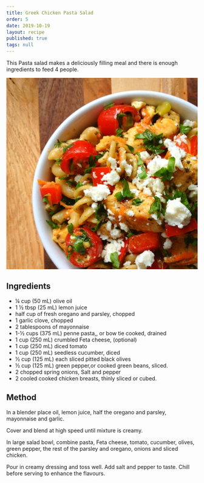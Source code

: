 ```yaml
---
title: Greek Chicken Pasta Salad
order: 5
date: 2019-10-19
layout: recipe
published: true
tags: null
---
```

This Pasta salad makes a deliciously filling meal and there is enough ingredients to feed 4 people.

![Pasta salad on a plate on a board](../uploads/greek-chicken-pasta-salad.jpg)

## Ingredients

* ¼ cup (50 mL) olive oil
* 1 ½ tbsp (25 mL) lemon juice
* half cup of fresh oregano and parsley, chopped
* 1 garlic clove, chopped
* 2 tablespoons of mayonnaise
* 1-½ cups (375 mL) penne pasta,, or bow tie cooked, drained
* 1 cup (250 mL) crumbled Feta cheese, (optional)
* 1 cup (250 mL) diced tomato
* 1 cup (250 mL) seedless cucumber, diced
* ½ cup (125 mL) each sliced pitted black olives
* ½ cup (125 mL) green pepper,or cooked green beans, sliced.
* 2 chopped spring onions, Salt and pepper
* 2 cooled cooked chicken breasts, thinly sliced or cubed.

## Method

In a blender place oil, lemon juice, half the oregano and parsley, mayonnaise and garlic.

Cover and blend at high speed until mixture is creamy.

In large salad bowl, combine pasta, Feta cheese, tomato, cucumber, olives, green pepper, the rest of the parsley and oregano, onions and sliced chicken. 

Pour in creamy dressing and toss well. Add salt and pepper to taste. Chill before serving to enhance the flavours.